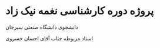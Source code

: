# پروژه دوره کارشناسی نغمه نیک زاد
 
دانشجوی دانشگاه صنعتی سیرجان

استاد مربوطه جناب آقای احسان خسروی
